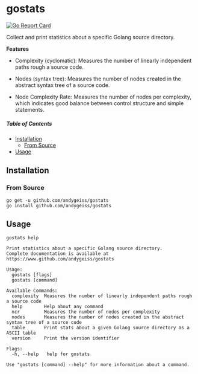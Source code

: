 # gostats

[![Go Report Card](https://goreportcard.com/badge/github.com/andygeiss/gostats)](https://goreportcard.com/report/github.com/andygeiss/gostats)

Collect and print statistics about a specific Golang source directory.

**Features**

* Complexity (cyclomatic): Measures the number of linearly independent paths rough a source code.

* Nodes (syntax tree): Measures the number of nodes created in the abstract syntax tree of a source code.

* Node Complexity Rate: Measures the number of nodes per complexity, which indicates good balance between control structure and simple statements.

##### Table of Contents

- [Installation](README.md#installation)
    * [From Source](README.md#from-source)
- [Usage](README.md#usage)

## Installation

### From Source

    go get -u github.com/andygeiss/gostats
    go install github.com/andygeiss/gostats

## Usage

    gostats help
    
```
Print statistics about a specific Golang source directory.
Complete documentation is available at https://www.github.com/andygeiss/gostats

Usage:
  gostats [flags]
  gostats [command]

Available Commands:
  complexity  Measures the number of linearly independent paths rough a source code
  help        Help about any command
  ncr         Measures the number of nodes per complexity
  nodes       Measures the number of nodes created in the abstract syntax tree of a source code
  table       Print stats about a given Golang source directory as a ASCII table
  version     Print the version identifier

Flags:
  -h, --help   help for gostats

Use "gostats [command] --help" for more information about a command.

```
